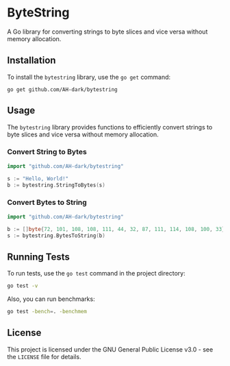 # ByteString

A Go library for converting strings to byte slices and vice versa without memory allocation.

## Installation

To install the `bytestring` library, use the `go get` command:

```shell
go get github.com/AH-dark/bytestring
```

## Usage

The `bytestring` library provides functions to efficiently convert strings to byte slices and vice versa without memory allocation.

### Convert String to Bytes
```go
import "github.com/AH-dark/bytestring"

s := "Hello, World!"
b := bytestring.StringToBytes(s)
```

### Convert Bytes to String
```go
import "github.com/AH-dark/bytestring"

b := []byte{72, 101, 108, 108, 111, 44, 32, 87, 111, 114, 108, 100, 33}
s := bytestring.BytesToString(b)
```

## Running Tests

To run tests, use the `go test` command in the project directory:

```bash
go test -v
```

Also, you can run benchmarks:

```bash
go test -bench=. -benchmem
```

## License

This project is licensed under the GNU General Public License v3.0 - see the `LICENSE` file for details.

